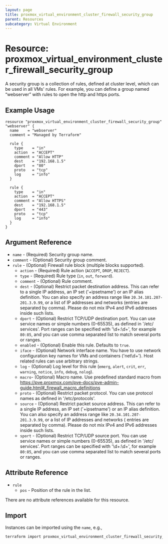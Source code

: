 ```yaml
---
layout: page
title: proxmox_virtual_environment_cluster_firewall_security_group
parent: Resources
subcategory: Virtual Environment
---
```


# Resource: proxmox_virtual_environment_cluster_firewall_security_group

A security group is a collection of rules, defined at cluster level, which can
be used in all VMs' rules. For example, you can define a group named “webserver”
with rules to open the http and https ports.

## Example Usage

```hcl
resource "proxmox_virtual_environment_cluster_firewall_security_group" "webserver" {
  name    = "webserver"
  comment = "Managed by Terraform"

  rule {
    type    = "in"
    action  = "ACCEPT"
    comment = "Allow HTTP"
    dest    = "192.168.1.5"
    dport   = "80"
    proto   = "tcp"
    log     = "info"
  }

  rule {
    type    = "in"
    action  = "ACCEPT"
    comment = "Allow HTTPS"
    dest    = "192.168.1.5"
    dport   = "443"
    proto   = "tcp"
    log     = "info"
  }
}
```

## Argument Reference

- `name` - (Required) Security group name.
- `comment` - (Optional) Security group comment.
- `rule` - (Optional) Firewall rule block (multiple blocks supported).
    - `action` - (Required) Rule action (`ACCEPT`, `DROP`, `REJECT`).
    - `type` - (Required) Rule type (`in`, `out`, `forward`).
    - `comment` - (Optional) Rule comment.
    - `dest` - (Optional) Restrict packet destination address. This can refer to
          a single IP address, an IP set ('+ipsetname') or an IP alias
          definition. You can also specify an address range like
          `20.34.101.207-201.3.9.99`, or a list of IP addresses and networks
          (entries are separated by comma). Please do not mix IPv4 and IPv6
          addresses inside such lists.
    - `dport` - (Optional) Restrict TCP/UDP destination port. You can use
        service names or simple numbers (0-65535), as defined in '/etc/
        services'. Port ranges can be specified with '\d+:\d+', for example
        `80:85`, and you can use comma separated list to match several ports or
        ranges.
    - `enabled` - (Optional) Enable this rule. Defaults to `true`.
    - `iface` - (Optional) Network interface name. You have to use network
        configuration key names for VMs and containers ('net\d+'). Host related
        rules can use arbitrary strings.
    - `log` - (Optional) Log level for this rule (`emerg`, `alert`, `crit`,
        `err`, `warning`, `notice`, `info`, `debug`, `nolog`).
    - `macro`- (Optional) Macro name. Use predefined standard macro
        from <https://pve.proxmox.com/pve-docs/pve-admin-guide.html#_firewall_macro_definitions>
    - `proto` - (Optional) Restrict packet protocol. You can use protocol names
        as defined in '/etc/protocols'.
    - `source` - (Optional) Restrict packet source address. This can refer
        to a single IP address, an IP set ('+ipsetname') or an IP alias
        definition. You can also specify an address range like
        `20.34.101.207-201.3.9.99`, or a list of IP addresses and networks (
        entries are separated by comma). Please do not mix IPv4 and IPv6
        addresses inside such lists.
    - `sport` - (Optional) Restrict TCP/UDP source port. You can use
        service names or simple numbers (0-65535), as defined in '/etc/
        services'. Port ranges can be specified with '\d+:\d+', for example
        `80:85`, and you can use comma separated list to match several ports or
        ranges.

## Attribute Reference

- `rule`
    - `pos` - Position of the rule in the list.

There are no attribute references available for this resource.

## Import

Instances can be imported using the `name`, e.g.,

```bash
terraform import proxmox_virtual_environment_cluster_firewall_security_group.webserver webserver
```
